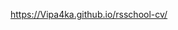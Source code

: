 https://Vipa4ka.github.io/rsschool-cv/

<!--
1) студент засабмитил в rs app ссылку на своё CV, задеплоенное на gh-pages +10
2) вёрстка валидная +10 (для проверки валидности вёрстки используйте сервис https://validator.w3.org/
    валидной вёрстке соответствует надпись "Document checking completed. No errors or warnings to show." В таком случае баллы за пункт требований выставляем полностью.если есть предупреждения - warnings, но нет ошибок - errors, выставляем половину баллов за пункт требований
3) вёрстка семантическая +20
*****4) В коде странице присутствуют и используются по назначению следующие элементы:
            Под "используются по назначению" имеется в виду, что у элементов есть какое-то содержание, соответствующее типу элемента, а не добавлены пустые теги для получения баллов. Правильность использования элементов не проверяется и на балл не влияет.
            header, main, footer +5
            элемент nav +5
            только один заголовок h1 +5
            заголовки h2 +5
*****5) в footer есть ссылка на гитхаб автора работы, год создания приложения, логотип курса со ссылкой на курс +10
            Если ссылка в футере ведёт на курс stage0, это не ошибка.
*****6) для оформления СV используются css-стили +10
7) при уменьшении масштаба страницы браузера вёрстка размещается по центру по горизонтали, а не сдвигается в сторону +10
*****8) на странице СV есть фото или аватарка автора, пропорции изображения не искажены, у изображения есть атрибут alt +10
*****9) навигация, контакты для связи и перечень навыков оформлены в виде списка ul > li или ul > li > a +10 Также допускается спользование нумерованого списка ol > li или ol > li > a
*****10) Содержание CV +30
            CV содержит:
            краткую информацию о себе +5
            контакты для связи +5
            перечень навыков +5
            пример кода. Код добавляется при помощи символов и тегов, а не картинкой +5
            перечень выполненных учебных проектов со ссылками на исходный код или страницу приложения +5
            информацию об образовании и уровне английского +5
*****11) CV выполнено на английском языке +10
Разница между максимальной оценкой за задание (130 баллов) и максимально возможным количеством баллов за выполнение всех пунктов требований (120 баллов) позволит сгладить возможные ошибки проверяющих в ходе кросс-чека, неточности в описании задания, разное понимание требований задания проверяющим и проверяемым. -->
